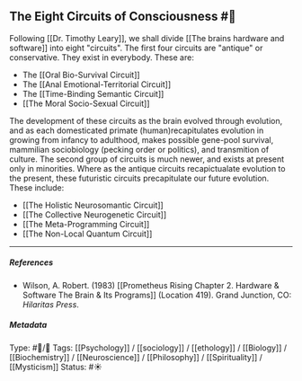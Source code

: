 ## The Eight Circuits of Consciousness  #🧠 

Following [[Dr. Timothy Leary]], we shall divide [[The brains hardware and software]] into eight "circuits". The first four circuits are "antique" or conservative. They exist in everybody. These are:

- The [[Oral Bio-Survival Circuit]]
- The [[Anal Emotional-Territorial Circuit]]
- The [[Time-Binding Semantic Circuit]]
- [[The Moral Socio-Sexual Circuit]]

The development of these circuits as the brain evolved through evolution, and as each domesticated primate (human)recapitulates evolution in growing from infancy to adulthood, makes possible gene-pool survival, mammilian sociobiology (pecking order or politics), and transmition of culture. The second group of circuits is much newer, and exists at present only in minorities. Where as the antique circuits recapictualate evolution to the present, these futuristic circuits precapitulate our future evolution. These include:

- [[The Holistic Neurosomantic Circuit]]
- [[The Collective Neurogenetic Circuit]]
- [[The Meta-Programming Circuit]]
- [[The Non-Local Quantum Circuit]]

___

##### References

- Wilson, A. Robert. (1983) [[Prometheus Rising Chapter 2. Hardware & Software The Brain & Its Programs]] (Location 419). Grand Junction, CO: _Hilaritas Press_.

##### Metadata

Type: #🔵/🔵 
Tags: [[Psychology]] / [[sociology]] / [[ethology]] / [[Biology]] / [[Biochemistry]] / [[Neuroscience]] / [[Philosophy]] / [[Spirituality]] / [[Mysticism]] 
Status: #☀️ 